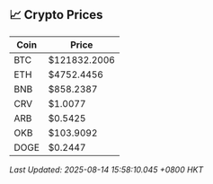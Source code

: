 ## 📈 Crypto Prices

| Coin | Price |
| ---- | ----- |
| BTC | $121832.2006 |
| ETH | $4752.4456 |
| BNB | $858.2387 |
| CRV | $1.0077 |
| ARB | $0.5425 |
| OKB | $103.9092 |
| DOGE | $0.2447 |

_Last Updated: 2025-08-14 15:58:10.045 +0800 HKT_